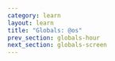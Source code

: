 ```yaml
---
category: learn
layout: learn
title: "Globals: @os"
prev_section: globals-hour
next_section: globals-screen
---
```

